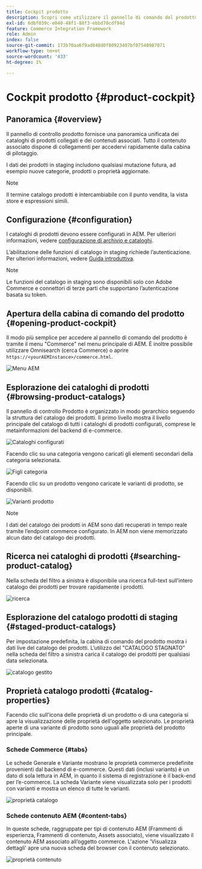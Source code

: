 ```yaml
---
title: Cockpit prodotto
description: Scopri come utilizzare il pannello di comando del prodotto, che fornisce una panoramica unificata dei cataloghi di prodotti collegati e dei contenuti associati.
exl-id: 6dbf039c-e040-48f1-88f3-ebbd70cdf94d
feature: Commerce Integration Framework
role: Admin
index: false
source-git-commit: 173b70aa6f9ad848d0f80923407bf07540987071
workflow-type: tm+mt
source-wordcount: '433'
ht-degree: 1%

---
```


# Cockpit prodotto {#product-cockpit}

## Panoramica {#overview}

Il pannello di controllo prodotto fornisce una panoramica unificata dei cataloghi di prodotti collegati e dei contenuti associati. Tutto il contenuto associato dispone di collegamenti per accedervi rapidamente dalla cabina di pilotaggio.

I dati dei prodotti in staging includono qualsiasi mutazione futura, ad esempio nuove categorie, prodotti o proprietà aggiornate.

>[!NOTE]
>
>Il termine catalogo prodotti è intercambiabile con il punto vendita, la vista store e espressioni simili.

## Configurazione {#configuration}

I cataloghi di prodotti devono essere configurati in AEM. Per ulteriori informazioni, vedere [configurazione di archivio e cataloghi](https://experienceleague.adobe.com/docs/experience-manager-cloud-service/content/content-and-commerce/storefront/getting-started.html#catalog).

L’abilitazione delle funzioni di catalogo in staging richiede l’autenticazione. Per ulteriori informazioni, vedere [Guida introduttiva](https://experienceleague.adobe.com/docs/experience-manager-cloud-service/content/content-and-commerce/storefront/getting-started.html).

>[!NOTE]
>
>Le funzioni del catalogo in staging sono disponibili solo con Adobe Commerce e connettori di terze parti che supportano l’autenticazione basata su token.

## Apertura della cabina di comando del prodotto {#opening-product-cockpit}

Il modo più semplice per accedere al pannello di comando del prodotto è tramite il menu &quot;Commerce&quot; nel menu principale di AEM. È inoltre possibile utilizzare Omnisearch (cerca Commerce) o aprire `https://<yourAEMInstance>/commerce.html`.

![Menu AEM](../assets/aem-menu.png)

## Esplorazione dei cataloghi di prodotti {#browsing-product-catalogs}

Il pannello di controllo Prodotto è organizzato in modo gerarchico seguendo la struttura del catalogo dei prodotti. Il primo livello mostra il livello principale del catalogo di tutti i cataloghi di prodotti configurati, comprese le metainformazioni del backend di e-commerce.

![Cataloghi configurati](../assets/catalog-overview.png)

Facendo clic su una categoria vengono caricati gli elementi secondari della categoria selezionata.

![Figli categoria](../assets/catalog-category-children.png)

Facendo clic su un prodotto vengono caricate le varianti di prodotto, se disponibili.

![Varianti prodotto](../assets/catalog-product-variation.png)

>[!NOTE]
>
>I dati del catalogo dei prodotti in AEM sono dati recuperati in tempo reale tramite l’endpoint commerce configurato. In AEM non viene memorizzato alcun dato del catalogo dei prodotti.

## Ricerca nei cataloghi di prodotti {#searching-product-catalog}

Nella scheda del filtro a sinistra è disponibile una ricerca full-text sull’intero catalogo dei prodotti per trovare rapidamente i prodotti.

![ricerca](../assets/search-cockpit.png)

## Esplorazione del catalogo prodotti di staging {#staged-product-catalogs}

Per impostazione predefinita, la cabina di comando del prodotto mostra i dati live del catalogo dei prodotti. L’utilizzo del &quot;CATALOGO STAGNATO&quot; nella scheda del filtro a sinistra carica il catalogo dei prodotti per qualsiasi data selezionata.

![catalogo gestito](../assets/staged-cockpit.png)

## Proprietà catalogo prodotti {#catalog-properties}

Facendo clic sull&#39;icona delle proprietà di un prodotto o di una categoria si apre la visualizzazione delle proprietà dell&#39;oggetto selezionato. Le proprietà aperte di una variante di prodotto sono uguali alle proprietà del prodotto principale.

### Schede Commerce {#tabs}

Le schede Generale e Variante mostrano le proprietà commerce predefinite provenienti dal backend di e-commerce. Questi dati (inclusi variants) è un dato di sola lettura in AEM, in quanto il sistema di registrazione è il back-end per l’e-commerce. La scheda Variante viene visualizzata solo per i prodotti con varianti e mostra un elenco di tutte le varianti.

![proprietà catalogo](../assets/catalog-properties.png)

### Schede contenuto AEM {#content-tabs}

In queste schede, raggruppate per tipi di contenuto AEM (Frammenti di esperienza, Frammenti di contenuto, Assets associato), viene visualizzato il contenuto AEM associato all’oggetto commerce. L&#39;azione &#39;Visualizza dettagli&#39; apre una nuova scheda del browser con il contenuto selezionato.

![proprietà contenuto](../assets/content-properties.png)
